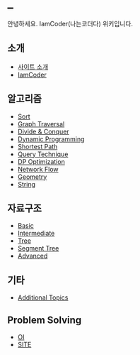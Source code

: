 <script>
function sleep(ms) {
  return new Promise(resolve => setTimeout(resolve, ms));
}

async function writeTitle() {
    let s = ['i_', 'ia_', 'iam_', 'iamc_', 'iamco_', 'iamcod_', 'iamcode_', 
    'iamcoder_', 'iamcoder:_', 'iamcoder:ㄷ_', 'iamcoder:대_', 'iamcoder:대ㅁ_', 
    'iamcoder:대무_', 'iamcoder:대문_', 'iamcoder:대문_', 'iamcoder:대문_', 
    'iamcoder:대문_', 'iamcoder:대문', 'iamcoder:대문', 'iamcoder:대문', 'iamcoder:대문',
    'iamcoder:대문_', 'iamcoder:대문_', 'iamcoder:대문_', 'iamcoder:대문_', 
    'iamcoder:대문'];
    for(let i in s) {
        document.getElementById('title').innerHTML = s[i];
        await sleep(100);
    }
}

window.onload = writeTitle;
</script>

<h1 id="title">_</h1>

안녕하세요. IamCoder(나는코더다) 위키입니다.

## 소개
- [사이트 소개](./intro/site.md)
- [IamCoder](./intro/iamcoder/iamcoder.md)
## 알고리즘
- [Sort](./algorithm/sort/sort.md)
- [Graph Traversal](./algorithm/graphtraversal/graphtraversal.md)
- [Divide & Conquer](./algorithm/divideandconquer/divideandconquer.md)
- [Dynamic Programming](./algorithm/dp/dp.md)
- [Shortest Path](./algorithm/shortestpath/shortestpath.md)
- [Query Technique](./algorithm/query/query.md)
- [DP Optimization](./algorithm/dpopt/dpopt.md)
- [Network Flow](./algorithm/networkflow/networkflow.md)
- [Geometry](./algorithm/geometry/geometry.md)
- [String](./algorithm/string/string.md)
## 자료구조
* [Basic](./datastructure/basic/basic.md)
* [Intermediate](./datastructure/intermediate/intermediate.md)
* [Tree](./datastructure/tree/tree.md)
* [Segment Tree](./datastructure/segmenttree/segmenttree.md)
* [Advanced](./datastructure/advanced/advanced.md)
## 기타
- [Additional Topics](./additional/additional.md)

## Problem Solving

* [OI](./ps/oi/oi.md)
* [SITE](./ps/site.md)